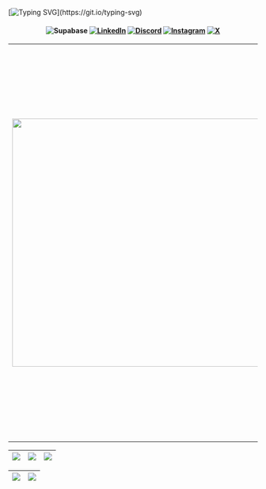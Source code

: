 [![Typing SVG](https://readme-typing-svg.herokuapp.com/?color=EBFAFA&size=35&center=true&vCenter=true&width=1000&lines=Welcome!;I'm+Paulo+Marques;I'm+23+years+old;Web+Developer;)](https://git.io/typing-svg)
<h4 align="center">

![Supabase](https://img.shields.io/badge/soupaulodev-030303?style=for-the-badge&logo=supabase&logoColor=white)
[![LinkedIn](https://img.shields.io/badge/LinkedIn-0077B5?style=for-the-badge&logo=linkedin&logoColor=white)](https://www.linkedin.com/in/soupaulodev/)
[![Discord](https://img.shields.io/badge/Discord-7289DA?style=for-the-badge&logo=discord&logoColor=white)](https://discord.com/channels/@soupaulodev/)
[![Instagram](https://img.shields.io/badge/-Instagram-%23E4405F?style=for-the-badge&logo=instagram&logoColor=white)](https://www.instagram.com/soupaulodev/)
[![X](https://img.shields.io/badge/X-000?style=for-the-badge&logo=x)](https://x.com/soupaulodev)

</h4>

<table border="0" cellspacing="0" cellpadding="0">
  <tr>
    <td style="border: 0";>
      <img width="500" src="https://www.uniqueerp.co.in/img/course/10.jpg" />
    </td>
    <td style="border: 0";>
      <p>
       I am a Web Developer software development student. I am curious, enthusiastic and persistent. I love learning new things, especially when it includes technology.
      </p>
      <ul>
        <li>
          🔭 I am currently studying and applying for positions in the Back-End and Web areas.
        </li>
        <li>
          🌱 I'm currently studying Node.js and Java. I am using the <a href="https://roadmap.sh/full-stack/" style="text-decoration:none;">RoadMap.sh</a> as a basis for organizing my studies.
        </li>
        <li>
          ⚡ Spoiler: I love a good challenge!
        </li>
      </ul>
    </td>
  </tr>
</table>

| ![](http://github-profile-summary-cards.vercel.app/api/cards/stats?username=soupaulodev&theme=nord_dark) | ![](http://github-profile-summary-cards.vercel.app/api/cards/repos-per-language?username=soupaulodev&hide=Html&theme=nord_dark) | ![](http://github-profile-summary-cards.vercel.app/api/cards/most-commit-language?username=soupaulodev&theme=nord_dark) |
| :-: | :-: | :-: |

| ![](http://github-profile-summary-cards.vercel.app/api/cards/profile-details?username=soupaulodev&theme=nord_dark) | ![](https://github-readme-streak-stats.herokuapp.com/?user=soupaulodev&hide_border=false&date_format=M%20j%5B%2C%20Y%5D&background=2D3742&stroke=2D3742&ring=6bbbca&fire=6bbbca&currStreakNum=fff&sideNums=6bbbca&currStreakLabel=6bbbca&sideLabels=fff&dates=fff) |
| :-: | :-: |
